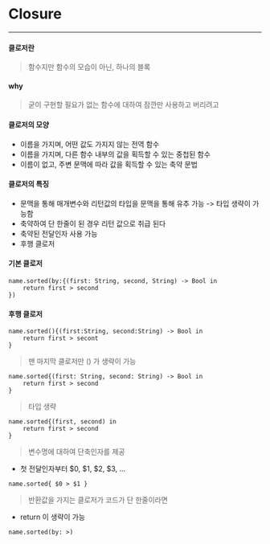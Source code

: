 # Closure
---
#### 클로저란
> 함수지만 함수의 모습이 아닌, 하나의 블록
#### why
> 굳이 구현할 필요가 없는 함수에 대하여  잠깐만 사용하고 버리려고
#### 클로저의 모양
- 이름을 가지며, 어떤 값도 가지지 않는 전역 함수
- 이름을 가지며, 다른 함수 내부의 값을 획득할 수 있는 중첩된 함수
- 이름이 없고, 주변 문맥에 따라 값을 획득할 수 있는 축약 문법

#### 클로저의 특징
- 문맥을 통해 매개변수와 리턴값의 타입을 문맥을 통해 유추 가능 -> 타입 생략이 가능함
- 축약하여 단 한줄이 된 경우 리턴 값으로 취급 된다
- 축약된 전달인자 사용 가능
- 후행 클로저

#### 기본 클로저
```
name.sorted(by:{(first: String, second, String) -> Bool in
	return first > second
})
```
#### 후행 클로저
```
name.sorted(){(first:String, second:String) -> Bool in
	return first > secont
}
```
> 맨 마지막 클로저만 () 가 생략이 가능
```
name.sorted{(first: String, second: String) -> Bool in
	return first > second
}
```
> 타입 생략
```
name.sorted{(first, second) in
	return first > second
}
```
> 변수명에 대하여 단축인자를 제공

- 첫 전달인자부터 $0, $1, $2, $3, ...
```
name.sorted{ $0 > $1 }
```
> 반환값을 가지는 클로저가 코드가 단 한줄이라면
- return 이 생략이 가능
```
name.sorted(by: >)
```
